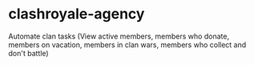 # clashroyale-agency
Automate clan tasks (View active members, members who donate, members on vacation, members in clan wars, members who collect and don't battle)
